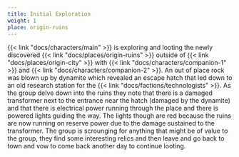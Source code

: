 ```yaml
---
title: Initial Exploration
weight: 1
place: origin-ruins
---
```


{{< link "docs/characters/main" >}} is exploring and looting the newly discovered {{< link "docs/places/origin-ruins" >}} outside of {{< link "docs/places/origin-city" >}} with {{< link "docs/characters/companion-1" >}} and {{< link "docs/characters/companion-2" >}}.
An out of place rock was blown up by dynamite which revealed an escape hatch that led down to an old research station for the {{< link "docs/factions/technologists" >}}.
As the group delve down into the ruins they note that there is a damaged transformer next to the entrance near the hatch (damaged by the dynamite) and that there is electrical power running through the place and there is powered lights guiding the way.
The lights though are red because the ruins are now running on reserve power due to the damage sustained to the transformer.
The group is scrounging for anything that might be of value to the group, they find some interesting relics and then leave and go back to town and vow to come back another day to continue looting.
